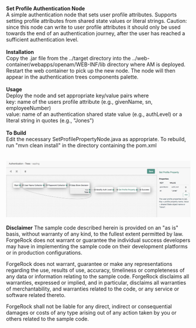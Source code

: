 <b>Set Profile Authentication Node</b>
<br/>
A simple authentication node that sets user profile attributes. Supports setting profile attributes from shared state values or literal strings. Caution: since this node can write to user profile attributes it should only be used towards the end of an authentication journey, after the user has reached a sufficient authentication level.
<br/>
<br/>
<b>Installation</b>
<br/>
Copy the .jar file from the ../target directory into the ../web-container/webapps/openam/WEB-INF/lib directory where AM is deployed.  Restart the web container to pick up the new node.  The node will then appear in the authentication trees components palette.
<br/>
<br/>
<b>Usage</b>
<br/>
Deploy the node and set appropriate key/value pairs where
<br>
key: name of the users profile attribute (e.g., givenName, sn, employeeNumber)
<br>
value: name of an authentication shared state value (e.g., authLevel) or a literal string in quotes (e.g., "Jones")
<br/>
<br/>
<b>To Build</b>
<br/>
Edit the necessary SetProfilePropertyNode.java as appropriate.  To rebuild, run "mvn clean install" in the directory containing the pom.xml
<br/>
<br/>
<br/>
![ScreenShot](./set-property.png)
<br/>
<br/>
<b>Disclaimer</b>
The sample code described herein is provided on an "as is" basis, without warranty of any kind, to the fullest extent permitted by law. ForgeRock does not warrant or guarantee the individual success developers may have in implementing the sample code on their development platforms or in production configurations.

ForgeRock does not warrant, guarantee or make any representations regarding the use, results of use, accuracy, timeliness or completeness of any data or information relating to the sample code. ForgeRock disclaims all warranties, expressed or implied, and in particular, disclaims all warranties of merchantability, and warranties related to the code, or any service or software related thereto.

ForgeRock shall not be liable for any direct, indirect or consequential damages or costs of any type arising out of any action taken by you or others related to the sample code.